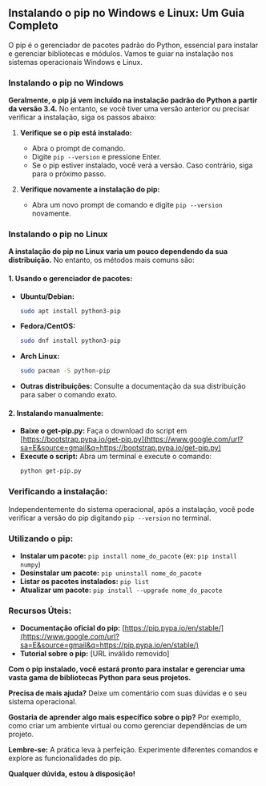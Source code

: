 ## Instalando o pip no Windows e Linux: Um Guia Completo

O pip é o gerenciador de pacotes padrão do Python, essencial para instalar e gerenciar bibliotecas e módulos. Vamos te guiar na instalação nos sistemas operacionais Windows e Linux.

### Instalando o pip no Windows

**Geralmente, o pip já vem incluído na instalação padrão do Python a partir da versão 3.4.** No entanto, se você tiver uma versão anterior ou precisar verificar a instalação, siga os passos abaixo:

1.  **Verifique se o pip está instalado:**

      * Abra o prompt de comando.
      * Digite `pip --version` e pressione Enter.
      * Se o pip estiver instalado, você verá a versão. Caso contrário, siga para o próximo passo.

2.  **Verifique novamente a instalação do pip:**

      * Abra um novo prompt de comando e digite `pip --version` novamente.

### Instalando o pip no Linux

**A instalação do pip no Linux varia um pouco dependendo da sua distribuição.** No entanto, os métodos mais comuns são:

#### **1. Usando o gerenciador de pacotes:**

  * **Ubuntu/Debian:**
    ```bash
    sudo apt install python3-pip
    ```
  * **Fedora/CentOS:**
    ```bash
    sudo dnf install python3-pip
    ```
  * **Arch Linux:**
    ```bash
    sudo pacman -S python-pip
    ```
  * **Outras distribuições:** Consulte a documentação da sua distribuição para saber o comando exato.

#### **2. Instalando manualmente:**

  * **Baixe o get-pip.py:** Faça o download do script em [https://bootstrap.pypa.io/get-pip.py](https://www.google.com/url?sa=E&source=gmail&q=https://bootstrap.pypa.io/get-pip.py)
  * **Execute o script:** Abra um terminal e execute o comando:
    ```bash
    python get-pip.py
    ```

### **Verificando a instalação:**

Independentemente do sistema operacional, após a instalação, você pode verificar a versão do pip digitando `pip --version` no terminal.

### **Utilizando o pip:**

  * **Instalar um pacote:** `pip install nome_do_pacote` (ex: `pip install numpy`)
  * **Desinstalar um pacote:** `pip uninstall nome_do_pacote`
  * **Listar os pacotes instalados:** `pip list`
  * **Atualizar um pacote:** `pip install --upgrade nome_do_pacote`

### **Recursos Úteis:**

  * **Documentação oficial do pip:** [https://pip.pypa.io/en/stable/](https://www.google.com/url?sa=E&source=gmail&q=https://pip.pypa.io/en/stable/)
  * **Tutorial sobre o pip:** [URL inválido removido]

**Com o pip instalado, você estará pronto para instalar e gerenciar uma vasta gama de bibliotecas Python para seus projetos.**

**Precisa de mais ajuda?** Deixe um comentário com suas dúvidas e o seu sistema operacional.

**Gostaria de aprender algo mais específico sobre o pip?** Por exemplo, como criar um ambiente virtual ou como gerenciar dependências de um projeto.

**Lembre-se:** A prática leva à perfeição. Experimente diferentes comandos e explore as funcionalidades do pip.

**Qualquer dúvida, estou à disposição\!**

